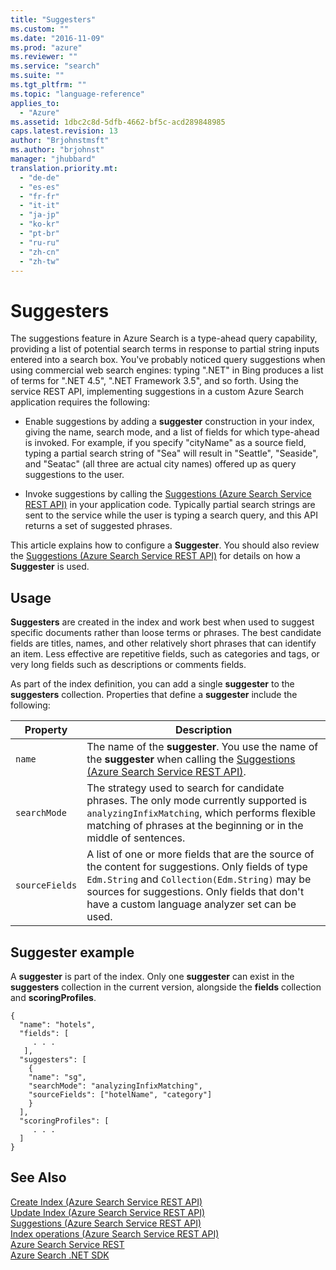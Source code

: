 ```yaml
---
title: "Suggesters"
ms.custom: ""
ms.date: "2016-11-09"
ms.prod: "azure"
ms.reviewer: ""
ms.service: "search"
ms.suite: ""
ms.tgt_pltfrm: ""
ms.topic: "language-reference"
applies_to:
  - "Azure"
ms.assetid: 1dbc2c8d-5dfb-4662-bf5c-acd289848985
caps.latest.revision: 13
author: "Brjohnstmsft"
ms.author: "brjohnst"
manager: "jhubbard"
translation.priority.mt:
  - "de-de"
  - "es-es"
  - "fr-fr"
  - "it-it"
  - "ja-jp"
  - "ko-kr"
  - "pt-br"
  - "ru-ru"
  - "zh-cn"
  - "zh-tw"
---
```

# Suggesters

  The suggestions feature in Azure Search is a type-ahead query capability, providing a list of potential search terms in response to partial string inputs entered into a search box. You've probably noticed query suggestions when using commercial web search engines: typing ".NET" in Bing produces a list of terms for ".NET 4.5", ".NET Framework 3.5", and so forth. Using the service REST API, implementing suggestions in a custom Azure Search application requires the following:  

-   Enable suggestions by adding a **suggester** construction in your index, giving the name, search mode, and a list of fields for which type-ahead is invoked. For example, if you specify "cityName" as a source field, typing a partial search string of "Sea" will result in "Seattle", "Seaside", and "Seatac" (all three are actual city names) offered up as query suggestions to the user.  

-   Invoke suggestions by calling the [Suggestions &#40;Azure Search Service REST API&#41;](suggestions.md) in your application code. Typically partial search strings are sent to the service while the user is typing a search query, and this API returns a set of suggested phrases.  

 This article explains how to configure a **Suggester**. You should also review the [Suggestions &#40;Azure Search Service REST API&#41;](suggestions.md) for details on how a **Suggester** is used.  

## Usage  
 **Suggesters** are created in the index and work best when used to suggest specific documents rather than loose terms or phrases. The best candidate fields are titles, names, and other relatively short phrases that can identify an item. Less effective are repetitive fields, such as categories and tags, or very long fields such as descriptions or comments fields.  

 As part of the index definition, you can add a single **suggester** to the **suggesters** collection. Properties that define a **suggester** include the following:  

|Property|Description|  
|--------------|-----------------|  
|`name`|The name of the **suggester**. You use the name of the **suggester** when calling the [Suggestions &#40;Azure Search Service REST API&#41;](suggestions.md).|  
|`searchMode`|The strategy used to search for candidate phrases. The only mode currently supported is `analyzingInfixMatching`, which performs flexible matching of phrases at the beginning or in the middle of sentences.|  
|`sourceFields`|A list of one or more fields that are the source of the content for suggestions. Only fields of type `Edm.String` and `Collection(Edm.String)` may be sources for suggestions. Only fields that don't have a custom language analyzer set can be used.|  

## Suggester example  
 A **suggester** is part of the index. Only one **suggester** can exist in the **suggesters** collection in the current version, alongside the **fields** collection and **scoringProfiles**.  

```  
{  
  "name": "hotels",  
  "fields": [  
     . . .   
   ],  
  "suggesters": [  
    {  
    "name": "sg",  
    "searchMode": "analyzingInfixMatching",  
    "sourceFields": ["hotelName", "category"]  
    }  
  ],  
  "scoringProfiles": [  
     . . .   
  ]  
}  

```  

## See Also  
 [Create Index &#40;Azure Search Service REST API&#41;](create-index.md)   
 [Update Index &#40;Azure Search Service REST API&#41;](update-index.md)   
 [Suggestions &#40;Azure Search Service REST API&#41;](suggestions.md)   
 [Index operations &#40;Azure Search Service REST API&#41;](index-operations.md)   
 [Azure Search Service REST](index.md)   
 [Azure Search .NET SDK](https://msdn.microsoft.com/en-us/library/azure/dn951165.aspx)  
